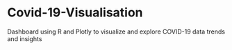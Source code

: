 # Covid-19-Visualisation
Dashboard using R and Plotly to visualize and explore COVID-19 data trends and insights
